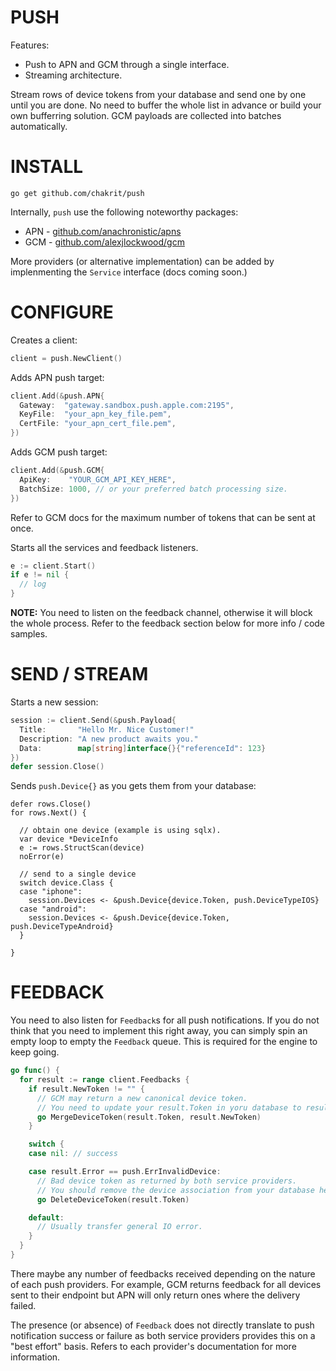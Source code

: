 # PUSH

Features:

* Push to APN and GCM through a single interface.
* Streaming architecture.

Stream rows of device tokens from your database and send one by one until you are done. No
need to buffer the whole list in advance or build your own bufferring solution. GCM
payloads are collected into batches automatically.

# INSTALL

```
go get github.com/chakrit/push
```

Internally, `push` use the following noteworthy packages:

* APN - [github.com/anachronistic/apns](github.com/anachronistic/apns)
* GCM - [github.com/alexjlockwood/gcm](github.com/alexjlockwood/gcm)

More providers (or alternative implementation) can be added by implenmenting the `Service`
interface (docs coming soon.)

# CONFIGURE

Creates a client:

```go
client = push.NewClient()
```

Adds APN push target:

```go
client.Add(&push.APN{
  Gateway:  "gateway.sandbox.push.apple.com:2195",
  KeyFile:  "your_apn_key_file.pem",
  CertFile: "your_apn_cert_file.pem",
})
```

Adds GCM push target:

```go
client.Add(&push.GCM{
  ApiKey:    "YOUR_GCM_API_KEY_HERE",
  BatchSize: 1000, // or your preferred batch processing size.
})
```

Refer to GCM docs for the maximum number of tokens that can be sent at once.

Starts all the services and feedback listeners.

```go
e := client.Start()
if e != nil {
  // log
}
```

**NOTE:** You need to listen on the feedback channel, otherwise it will block the whole
process. Refer to the feedback section below for more info / code samples.

# SEND / STREAM

Starts a new session:

```go
session := client.Send(&push.Payload{
  Title:       "Hello Mr. Nice Customer!"
  Description: "A new product awaits you."
  Data:        map[string]interface{}{"referenceId": 123}
})
defer session.Close()
```

Sends `push.Device{}` as you gets them from your database:

```
defer rows.Close()
for rows.Next() {

  // obtain one device (example is using sqlx).
  var device *DeviceInfo
  e := rows.StructScan(device)
  noError(e)

  // send to a single device
  switch device.Class {
  case "iphone":
    session.Devices <- &push.Device{device.Token, push.DeviceTypeIOS}
  case "android":
    session.Devices <- &push.Device{device.Token, push.DeviceTypeAndroid}
  }

}
```

# FEEDBACK

You need to also listen for `Feedback`s for all push notifications. If you do not think
that you need to implement this right away, you can simply spin an empty loop to empty the
`Feedback` queue. This is required for the engine to keep going.

```go
go func() {
  for result := range client.Feedbacks {
    if result.NewToken != "" {
      // GCM may return a new canonical device token.
      // You need to update your result.Token in yoru database to result.NewToken here.
      go MergeDeviceToken(result.Token, result.NewToken)
    }

    switch {
    case nil: // success

    case result.Error == push.ErrInvalidDevice:
      // Bad device token as returned by both service providers.
      // You should remove the device association from your database here.
      go DeleteDeviceToken(result.Token)

    default:
      // Usually transfer general IO error.
    }
  }
}
```

There maybe any number of feedbacks received depending on the nature of each push
providers. For example, GCM returns feedback for all devices sent to their endpoint but
APN will only return ones where the delivery failed.

The presence (or absence) of `Feedback` does not directly translate to push notification
success or failure as both service providers provides this on a "best effort" basis.
Refers to each provider's documentation for more information.

